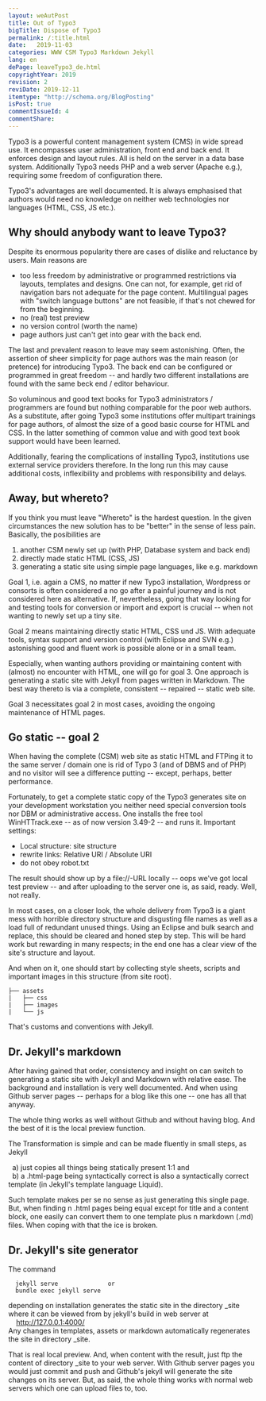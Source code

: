 ```yaml
---
layout: weAutPost
title: Out of Typo3
bigTitle: Dispose of Typo3
permalink: /:title.html
date:   2019-11-03
categories: WWW CSM Typo3 Markdown Jekyll
lang: en
dePage: leaveTypo3_de.html
copyrightYear: 2019
revision: 2
reviDate: 2019-12-11
itemtype: "http://schema.org/BlogPosting"
isPost: true
commentIssueId: 4
commentShare:
---
```


Typo3 is a powerful content management system (CMS) in wide spread use. It
encompasses user administration, front end and back end. It enforces design
and layout rules. All is held on the server in a data base system. 
Additionally Typo3 needs PHP and a web server (Apache e.g.), requiring some
freedom of configuration there.

Typo3's advantages are well documented. It is always emphasised that authors 
would need no knowledge on neither web technologies nor languages (HTML, CSS,
JS etc.).

## Why should anybody want to leave Typo3?

Despite its enormous popularity there are cases of dislike and reluctance by
users. Main reasons are
 - too less freedom by administrative or programmed restrictions via layouts,
   templates and designs. One can not, for example, get rid of navigation
   bars not adequate for the page content. Multilingual pages with "switch
   language buttons" are not feasible, if that's not chewed for from the 
   beginning.
 - no (real) test preview
 - no version control (worth the name)
 - page authors just can't get into gear with the back end.
 
The last and prevalent reason to leave may seem astonishing. Often, the 
assertion of sheer simplicity for page authors was the main reason (or
pretence) for introducing Typo3. The back end can be configured or programmed
in great freedom -- and hardly two different installations are found with the
same beck end / editor behaviour.

So voluminous and good text books for Typo3 administrators / programmers are
found but nothing comparable for the poor web authors. As a substitute, after
going Typo3 some institutions offer multipart trainings for page authors, 
of almost the size of a good basic course for HTML and CSS. In the latter 
something of common value and with good text book support would have been 
learned.

Additionally, fearing the complications of installing Typo3, institutions
use external service providers therefore. In the long run this may cause
additional costs, inflexibility and problems with responsibility and delays.

## Away, but whereto?

If you think you must leave "Whereto" is the hardest question. In the given
circumstances the new solution has to be "better" in the sense of less pain.
Basically, the posibilities are
 1. another CSM newly set up (with PHP, Database system and back end)
 2. directly made static HTML (CSS, JS)
 3. generating a static site using simple page languages, like e.g. markdown
 
Goal 1, i.e. again a CMS, no matter if new Typo3 installation, Wordpress or
consorts is often considered a no go after a painful journey and is not
considered here as alternative. If, nevertheless, going that way looking for
and testing tools for conversion or import and export is crucial -- when not
wanting to newly set up a tiny site.

Goal 2 means maintaining directly static HTML, CSS und JS. With adequate 
tools, syntax support and version control (with Eclipse and SVN e.g.) 
astonishing good and fluent work is possible alone or in a small team.

Especially, when wanting authors providing or maintaining content with 
(almost) no encounter with HTML, one will go for goal 3. One approach is 
generating a static site with Jekyll from pages written in Markdown. The best
way thereto is via a complete, consistent -- repaired -- static web site.

Goal 3 necessitates goal 2 in most cases, avoiding the ongoing maintenance
of HTML pages.
  
## Go static -- goal 2

When having the complete (CSM) web site as static HTML and FTPing it to the 
same server / domain one is rid of Typo 3 (and of DBMS and of PHP) and no 
visitor will see a difference putting -- except, perhaps, better performance.

Fortunately, to get a complete static copy of the Typo3 generates site on
your development workstation you neither need special conversion tools nor 
DBM or administrative access. One installs the free tool WinHTTrack.exe -- 
as of now version 3.49-2 -- and runs it. Important settings:
 - Local structure: site structure
 - rewrite links: Relative URI / Absolute URI
 - do not obey robot.txt
 
The result should show up by a file://-URL locally -- oops we've got local
test preview -- and after uploading to the server one is, as said, ready.
Well, not really.

In most cases, on a closer look, the whole delivery from Typo3 is a giant 
mess with horrible directory structure and disgusting file names as well as
a load full of redundant unused things. Using an Eclipse and bulk search 
and replace, this should be cleared and honed step by step. This will be hard
work but rewarding in many respects; in the end one has a clear view of the 
site's structure and layout.

And when on it, one should start by collecting style sheets, scripts and 
important images in this structure (from site root).
```
├── assets
|   ├── css
|   ├── images
|   └── js
```
That's customs and conventions with Jekyll.

## Dr. Jekyll's markdown

After having gained that order, consistency and insight on can switch to
generating a static site with Jekyll and Markdown with relative ease. The 
background and installation is very well documented. And when using Github
server pages -- perhaps for a blog like this one -- one has all that
anyway. 

The whole thing works as well without Github and without having blog. And 
the best of it is the local preview function. 

The Transformation is simple and can be made fluently in small steps, as
Jekyll

 &nbsp; a) just copies all things being statically present 1:1 and <br />
 &nbsp; b) a .html-page being syntactically correct is also a syntactically
    correct template (in Jekyll's template language Liquid).
    
Such template makes per se no sense as just generating this single page. But,
when finding n .html pages being equal except for title and a content block,
one easily can convert them to one template plus n markdown (.md) files. 
When coping with that the ice is broken.

## Dr. Jekyll's site generator

The command   
``` 
  jekyll serve              or  
  bundle exec jekyll serve  
 ```
depending on installation generates the static site in the directory _site
where it can be viewed from by jekyll's build in web server at    
&nbsp; &nbsp; http://127.0.0.1:4000/     
Any changes in templates, assets or markdown
automatically regenerates the site in directory _site.

That is real local preview. And, when content with the result, just ftp the 
content of directory _site to your web server. With Github server pages you
would just commit and push and Github's jekyll will generate the site changes 
on its server. But, as said, the whole thing works with normal web servers
which one can upload files to, too.
